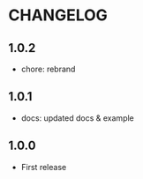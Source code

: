 # CHANGELOG

## 1.0.2

- chore: rebrand

## 1.0.1

- docs: updated docs & example

## 1.0.0

- First release
